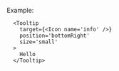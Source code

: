 Example:

      <Tooltip
        target={<Icon name='info' />}
        position='bottomRight'
        size='small'
      >
        Hello
      </Tooltip>
